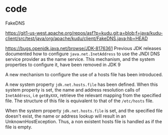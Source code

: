 # code
FakeDNS

https://git1-us-west.apache.org/repos/asf?p=kudu.git;a=blob;f=java/kudu-client/src/test/java/org/apache/kudu/client/FakeDNS.java;hb=HEAD



https://bugs.openjdk.java.net/browse/JDK-8176361
Previous JDK releases documented how to configure `java.net.InetAddress` to use the JNDI DNS service provider as the name service. This mechanism, and the system properties to configure it, have been removed in JDK 9 
  
  
A new mechanism to configure the use of a hosts file has been introduced. 
  
A new system property `jdk.net.hosts.file` has been defined. When this system property is set, the name and address resolution calls of `InetAddress`, i.e `getByXXX`, retrieve the relevant mapping from the specified file. The structure of this file is equivalent to that of the `/etc/hosts` file. 
  
When the system property `jdk.net.hosts.file` is set, and the specified file doesn't exist, the name or address lookup will result in an UnknownHostException. Thus, a non existent hosts file is handled as if the file is empty.
